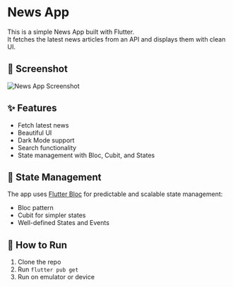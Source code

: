 # News App

This is a simple News App built with Flutter.  
It fetches the latest news articles from an API and displays them with clean UI.

## 📸 Screenshot

![News App Screenshot](images/screen_in_page_1.png)

## ✨ Features
- Fetch latest news
- Beautiful UI
- Dark Mode support
- Search functionality
- State management with Bloc, Cubit, and States

## 🧩 State Management
The app uses [Flutter Bloc](https://pub.dev/packages/flutter_bloc) for predictable and scalable state management:

- Bloc pattern
- Cubit for simpler states
- Well-defined States and Events

## 🚀 How to Run
1. Clone the repo
2. Run `flutter pub get`
3. Run on emulator or device

